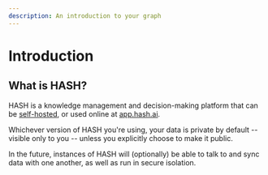 ```yaml
---
description: An introduction to your graph
---
```


# Introduction

## What is HASH?

HASH is a knowledge management and decision-making platform that can be [self-hosted](https://github.com/hashintel/hash), or used online at [app.hash.ai](https://app.hash.ai/).

Whichever version of HASH you're using, your data is private by default -- visible only to you -- unless you explicitly choose to make it public.

In the future, instances of HASH will (optionally) be able to talk to and sync data with one another, as well as run in secure isolation.